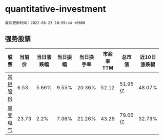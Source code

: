 # quantitative-investment

`最后更新时间：2022-06-23 10:59:44 +0800`

## 强势股票

|股票|当前价|当日涨跌幅|当日振幅|当日换手率|市盈率TTM|总市值|近10日涨跌幅|
|----|----|----|----|----|----|----|----|
|[常铝股份](https://xueqiu.com/S/SZ002160)|6.53|5.66%|9.55%|20.36%|52.12|51.95亿|48.07%|
|[望变电气](https://xueqiu.com/S/SH603191)|23.73|2.2%|7.06%|21.26%|43.29|79.06亿|32.79%|
